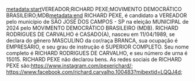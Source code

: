<metadata:start>VEREADOR;RICHARD PEXE;MOVIMENTO DEMOCRÁTICO BRASILEIRO;MDB<metadata:end>
RICHARD PEXE, é candidato a VEREADOR pelo município de SÃO JOSÉ DOS CAMPOS - SP na eleição MUNICIPAL de 2024 pelo MOVIMENTO DEMOCRÁTICO BRASILEIRO (MDB). RICHARD RODRIGUES DE CARVALHO é CASADO(A), nasceu em 11/04/1989, se declara do gênero MASCULINO da cor/raça BRANCA, sua ocupação é EMPRESÁRIO, e seu grau de instrução é SUPERIOR COMPLETO. Seu nome completo é RICHARD RODRIGUES DE CARVALHO, e seu número de urna é 15015.
RICHARD PEXE não declarou bens.
As redes sociais de RICHARD PEXE são:https://www.instagram.com/pexerichard/; https://www.facebook.com/richard.carvalho.100483?mibextid=LQQJ4d;
